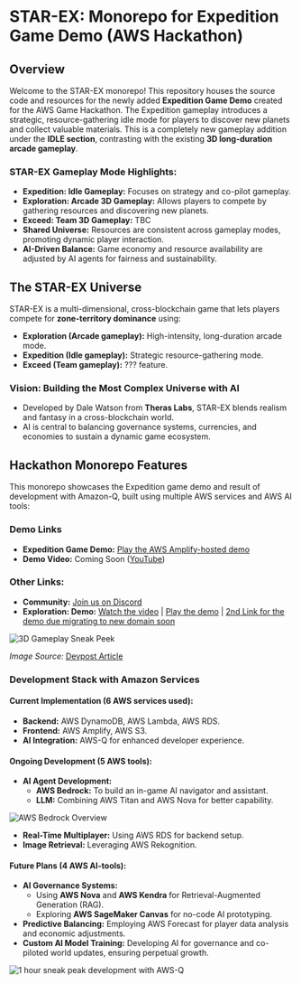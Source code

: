 # STAR-EX: Monorepo for Expedition Game Demo (AWS Hackathon)

## Overview

Welcome to the STAR-EX monorepo! This repository houses the source code and resources for the newly added **Expedition Game Demo** created for the AWS Game Hackathon. The Expedition gameplay introduces a strategic, resource-gathering idle mode for players to discover new planets and collect valuable materials. This is a completely new gameplay addition under the **IDLE section**, contrasting with the existing **3D long-duration arcade gameplay**.

### STAR-EX Gameplay Mode Highlights:

- **Expedition: Idle Gameplay:** Focuses on strategy and co-pilot gameplay.
- **Exploration: Arcade 3D Gameplay:** Allows players to compete by gathering resources and discovering new planets.
- **Exceed: Team 3D Gameplay:** TBC
- **Shared Universe:** Resources are consistent across gameplay modes, promoting dynamic player interaction.
- **AI-Driven Balance:** Game economy and resource availability are adjusted by AI agents for fairness and sustainability.

## The STAR-EX Universe

STAR-EX is a multi-dimensional, cross-blockchain game that lets players compete for **zone-territory dominance** using:

- **Exploration (Arcade gameplay):** High-intensity, long-duration arcade mode.
- **Expedition (Idle gameplay):** Strategic resource-gathering mode.
- **Exceed (Team gameplay):** ??? feature.

### Vision: Building the Most Complex Universe with AI

- Developed by Dale Watson from **Theras Labs**, STAR-EX blends realism and fantasy in a cross-blockchain world.
- AI is central to balancing governance systems, currencies, and economies to sustain a dynamic game ecosystem.

## Hackathon Monorepo Features

This monorepo showcases the Expedition game demo and result of development with Amazon-Q, built using multiple AWS services and AWS AI tools:

### Demo Links

- **Expedition Game Demo:** [Play the AWS Amplify-hosted demo](https://real.d2mqz44b8dldbz.amplifyapp.com/)
- **Demo Video:** Coming Soon ([YouTube](https://youtube.com/TBC))

### Other Links:

- **Community:** [Join us on Discord](https://discord.gg/starex)
- **Exploration: Demo:** [Watch the video](https://youtu.be/B4JXRNRyoMU?si=jpnqCXWEs3qpbucE&t=47) | [Play the demo](https://demo.starex.app) | [2nd Link for the demo due migrating to new domain soon](https://vercel.com/dale-watsons-projects/starex-mainnet-bttc-thak)

![3D Gameplay Sneak Peek](https://global.discourse-cdn.com/flex015/uploads/trondao/optimized/2X/7/761b84cd64ff44eb111b3a71c97f62c98a99be66_2_1380x696.jpeg)

_Image Source:_ [Devpost Article](https://devpost.com/software/star-ex-pedition-staking-gameplay)

### Development Stack with Amazon Services

#### Current Implementation (6 AWS services used):

- **Backend:** AWS DynamoDB, AWS Lambda, AWS RDS.
- **Frontend:** AWS Amplify, AWS S3.
- **AI Integration:** AWS-Q for enhanced developer experience.

#### Ongoing Development (5 AWS tools):

- **AI Agent Development:**
  - **AWS Bedrock:** To build an in-game AI navigator and assistant.
  - **LLM:** Combining AWS Titan and AWS Nova for better capability.

![AWS Bedrock Overview](https://d2908q01vomqb2.cloudfront.net/887309d048beef83ad3eabf2a79a64a389ab1c9f/2024/09/30/Dynamodb-Zero-ETL-Diagram.png)

- **Real-Time Multiplayer:** Using AWS RDS for backend setup.
- **Image Retrieval:** Leveraging AWS Rekognition.

#### Future Plans (4 AWS AI-tools):

- **AI Governance Systems:**
  - Using **AWS Nova** and **AWS Kendra** for Retrieval-Augmented Generation (RAG).
  - Exploring **AWS SageMaker Canvas** for no-code AI prototyping.
- **Predictive Balancing:** Employing AWS Forecast for player data analysis and economic adjustments.
- **Custom AI Model Training:** Developing AI for governance and co-piloted world updates, ensuring perpetual growth.

![1 hour sneak peak development with AWS-Q](https://youtube.com/...)

